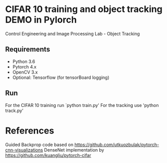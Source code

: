 # CIFAR 10 training and object tracking DEMO in PyIorch
Control Engineering and Image Processing Lab - Object Tracking

## Requirements
* Python 3.6
* Pytorch 4.x
* OpenCV 3.x
* Optional: Tensorflow (for tensorBoard logging)

## Run
For the CIFAR 10 training run `python train.py'
For the tracking use 'python track.py'

# References
Guided Backprop code based on https://github.com/utkuozbulak/pytorch-cnn-visualizations
DenseNet implementation by https://github.com/kuangliu/pytorch-cifar
